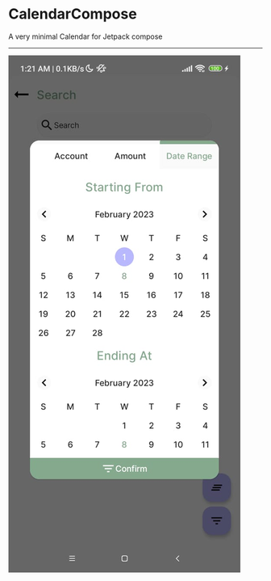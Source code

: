 # CalendarCompose

A very minimal Calendar for Jetpack compose

---

![Preview](preview.jpeg "Demo preview in Jetpack Compose")

